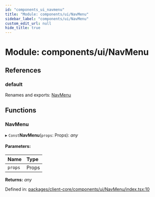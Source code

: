 ```yaml
---
id: "components_ui_navmenu"
title: "Module: components/ui/NavMenu"
sidebar_label: "components/ui/NavMenu"
custom_edit_url: null
hide_title: true
---
```


# Module: components/ui/NavMenu

## References

### default

Renames and exports: [NavMenu](components_ui_navmenu.md#navmenu)

## Functions

### NavMenu

▸ `Const`**NavMenu**(`props`: Props): *any*

#### Parameters:

Name | Type |
:------ | :------ |
`props` | Props |

**Returns:** *any*

Defined in: [packages/client-core/components/ui/NavMenu/index.tsx:10](https://github.com/xr3ngine/xr3ngine/blob/56376a778/packages/client-core/components/ui/NavMenu/index.tsx#L10)

